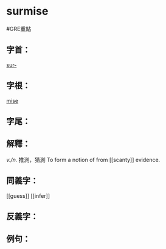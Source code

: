 # surmise

#GRE重點 
## 字首：
[sur-](/Root%20Prefix%20and%20Suffix/S/sur-.md)

## 字根：
[mise](/Root%20Prefix%20and%20Suffix/M/mise.md)

## 字尾：


## 解釋：
*v./n.*
推測，猜測
To form a notion of from [[scanty]] evidence.

## 同義字：
[[guess]]
[[infer]]

## 反義字：

## 例句：

